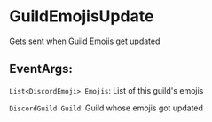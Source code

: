 GuildEmojisUpdate
=================
Gets sent when Guild Emojis get updated

## EventArgs:
`List<DiscordEmoji> Emojis`: List of this guild's emojis

`DiscordGuild Guild`: Guild whose emojis got updated
